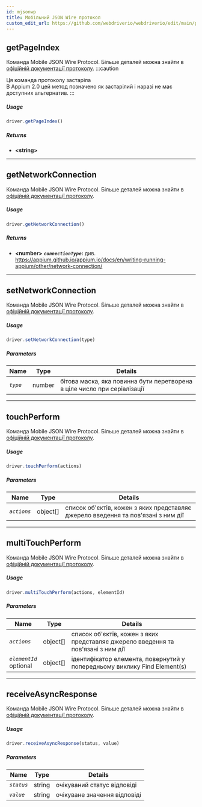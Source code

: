 ```yaml
---
id: mjsonwp
title: Мобільний JSON Wire протокол
custom_edit_url: https://github.com/webdriverio/webdriverio/edit/main/packages/wdio-protocols/src/protocols/mjsonwp.ts
---
```


## getPageIndex
Команда Mobile JSON Wire Protocol. Більше деталей можна знайти в [офіційній документації протоколу](https://github.com/appium/appium-base-driver/blob/master/docs/mjsonwp/protocol-methods.md#mobile-json-wire-protocol-endpoints).
:::caution

Ця команда протоколу застаріла<br />В Appium 2.0 цей метод позначено як застарілий і наразі не має доступних альтернатив.
:::

##### Usage

```js
driver.getPageIndex()
```


##### Returns

- **&lt;string&gt;**



---

## getNetworkConnection
Команда Mobile JSON Wire Protocol. Більше деталей можна знайти в [офіційній документації протоколу](https://github.com/SeleniumHQ/mobile-spec/blob/master/spec-draft.md#device-modes).

##### Usage

```js
driver.getNetworkConnection()
```


##### Returns

- **&lt;number&gt;**
            **<code><var>connectionType</var></code>:** див. https://appium.github.io/appium.io/docs/en/writing-running-appium/other/network-connection/


---

## setNetworkConnection
Команда Mobile JSON Wire Protocol. Більше деталей можна знайти в [офіційній документації протоколу](https://github.com/SeleniumHQ/mobile-spec/blob/master/spec-draft.md#device-modes).

##### Usage

```js
driver.setNetworkConnection(type)
```


##### Parameters

<table>
  <thead>
    <tr>
      <th>Name</th><th>Type</th><th>Details</th>
    </tr>
  </thead>
  <tbody>
    <tr>
      <td><code><var>type</var></code></td>
      <td>number</td>
      <td>бітова маска, яка повинна бути перетворена в ціле число при серіалізації</td>
    </tr>
  </tbody>
</table>



---

## touchPerform
Команда Mobile JSON Wire Protocol. Більше деталей можна знайти в [офіційній документації протоколу](https://github.com/SeleniumHQ/mobile-spec/blob/master/spec-draft.md#touch-gestures).

##### Usage

```js
driver.touchPerform(actions)
```


##### Parameters

<table>
  <thead>
    <tr>
      <th>Name</th><th>Type</th><th>Details</th>
    </tr>
  </thead>
  <tbody>
    <tr>
      <td><code><var>actions</var></code></td>
      <td>object[]</td>
      <td>список об'єктів, кожен з яких представляє джерело введення та пов'язані з ним дії</td>
    </tr>
  </tbody>
</table>



---

## multiTouchPerform
Команда Mobile JSON Wire Protocol. Більше деталей можна знайти в [офіційній документації протоколу](https://github.com/SeleniumHQ/mobile-spec/blob/master/spec-draft.md#touch-gestures).

##### Usage

```js
driver.multiTouchPerform(actions, elementId)
```


##### Parameters

<table>
  <thead>
    <tr>
      <th>Name</th><th>Type</th><th>Details</th>
    </tr>
  </thead>
  <tbody>
    <tr>
      <td><code><var>actions</var></code></td>
      <td>object[]</td>
      <td>список об'єктів, кожен з яких представляє джерело введення та пов'язані з ним дії</td>
    </tr>
    <tr>
      <td><code><var>elementId</var></code><br /><span className="label labelWarning">optional</span></td>
      <td>object[]</td>
      <td>ідентифікатор елемента, повернутий у попередньому виклику Find Element(s)</td>
    </tr>
  </tbody>
</table>



---

## receiveAsyncResponse
Команда Mobile JSON Wire Protocol. Більше деталей можна знайти в [офіційній документації протоколу](https://github.com/appium/appium-base-driver/blob/master/docs/mjsonwp/protocol-methods.md#mobile-json-wire-protocol-endpoints).

##### Usage

```js
driver.receiveAsyncResponse(status, value)
```


##### Parameters

<table>
  <thead>
    <tr>
      <th>Name</th><th>Type</th><th>Details</th>
    </tr>
  </thead>
  <tbody>
    <tr>
      <td><code><var>status</var></code></td>
      <td>string</td>
      <td>очікуваний статус відповіді</td>
    </tr>
    <tr>
      <td><code><var>value</var></code></td>
      <td>string</td>
      <td>очікуване значення відповіді</td>
    </tr>
  </tbody>
</table>